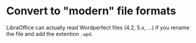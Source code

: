 

# Convert to "modern" file formats

LibraOffice can actually read Wordperfect files (4.2, 5.x, ...) if you rename the file and add the extention `.wpd`.
